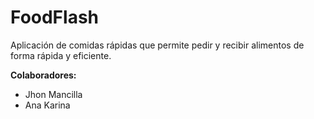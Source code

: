 
# FoodFlash

Aplicación de comidas rápidas que permite pedir y recibir alimentos de forma rápida y eficiente.

**Colaboradores:**
- Jhon Mancilla
- Ana Karina
